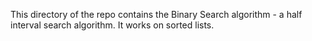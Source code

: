 This directory of the repo contains the Binary Search algorithm - a half interval search algorithm. It works on sorted lists.
